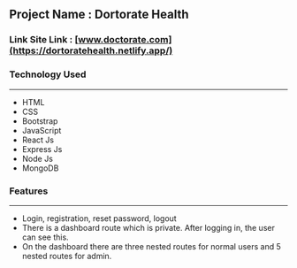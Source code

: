 ## Project Name : Dortorate Health
### Link Site Link :  [www.doctorate.com](https://dortoratehealth.netlify.app/)

### Technology Used 
-------------------------
- HTML
- CSS
- Bootstrap 
- JavaScript
- React Js
- Express Js
- Node Js 
- MongoDB

### Features
-------------------------

- Login, registration, reset password, logout
- There is a dashboard route which is private. After logging in, the user can see this.
- On the dashboard there are three nested routes for normal users and 5 nested routes for admin.
